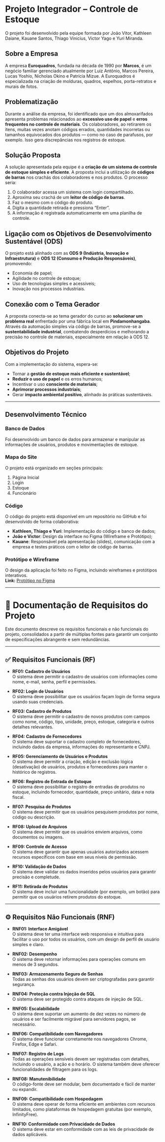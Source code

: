 # Projeto Integrador – Controle de Estoque

O projeto foi desenvolvido pela equipe formada por João Vitor, Kathleen Daiane, Kauane Santos, Thiago Vinicius, Victor Yago e Yuri Miranda.

## Sobre a Empresa

A empresa **Euroquadros**, fundada na década de 1990 por **Marcos**, é um negócio familiar gerenciado atualmente por Luiz Antônio, Marcos Pereira, Lucas Yoshio, Nicholas Okino e Patrícia Mizue. A Euroquadros é especializada na criação de molduras, quadros, espelhos, porta-retratos e murais de fotos.

## Problematização

Durante a análise da empresa, foi identificado que um dos almoxarifados apresenta problemas relacionados ao **excessivo uso de papel** e **erros frequentes no controle de materiais**. Os colaboradores, ao retirarem os itens, muitas vezes anotam códigos errados, quantidades incorretas ou tamanhos equivocados dos produtos — como no caso de parafusos, por exemplo. Isso gera discrepâncias nos registros de estoque.

## Solução Proposta

A solução apresentada pela equipe é a **criação de um sistema de controle de estoque simples e eficiente**. A proposta inclui a utilização de **códigos de barras** nos crachás dos colaboradores e nos produtos. O processo seria:

1. O colaborador acessa um sistema com login compartilhado.
2. Aproxima seu crachá de um **leitor de código de barras**.
3. Faz o mesmo com o código do produto.
4. Digita a quantidade retirada e pressiona “Enter”.
5. A informação é registrada automaticamente em uma planilha de controle.

## Ligação com os Objetivos de Desenvolvimento Sustentável (ODS)

O projeto está alinhado com as **ODS 9 (Indústria, Inovação e Infraestrutura)** e **ODS 12 (Consumo e Produção Responsáveis)**, promovendo:

- Economia de papel;
- Agilidade no controle de estoque;
- Uso de tecnologias simples e acessíveis;
- Inovação nos processos industriais.

## Conexão com o Tema Gerador

A proposta conecta-se ao tema gerador do curso ao **solucionar um problema real** enfrentado por uma fábrica local em **Pindamonhangaba**. Através da automação simples via código de barras, promove-se a **sustentabilidade industrial**, combatendo desperdícios e melhorando a precisão no controle de materiais, especialmente em relação à ODS 12.

## Objetivos do Projeto

Com a implementação do sistema, espera-se:

- Tornar a **gestão de estoque mais eficiente e sustentável**;
- **Reduzir o uso de papel** e os erros humanos;
- Incentivar o uso **consciente de materiais**;
- **Aprimorar processos industriais**;
- Gerar **impacto ambiental positivo**, alinhado às práticas sustentáveis.

---

## Desenvolvimento Técnico

### Banco de Dados

Foi desenvolvido um banco de dados para armazenar e manipular as informações de usuários, produtos e movimentações de estoque.

### Mapa do Site

O projeto está organizado em seções principais:
1. Página Inicial  
2. Login  
3. Estoque  
4. Funcionário  

### Código

O código do projeto está disponível em um repositório no GitHub e foi desenvolvido de forma colaborativa:

- **Kathleen, Thiago e Yuri**: Implementação do código e banco de dados;
- **João e Victor**: Design da interface no Figma (Wireframe e Protótipo);
- **Kauane**: Responsável pela apresentação (slides), comunicação com a empresa e testes práticos com o leitor de código de barras.

### Protótipo e Wireframe

O design da aplicação foi feito no Figma, incluindo wireframes e protótipos interativos.  
**Link:** [Protótipo no Figma](https://www.figma.com/design/38UD7mOxF1vezmVPleT9UZ/Untitled?node-id=0-1&p=f&t=tAdwqig6psaUoio9-0)

---

# 📄 Documentação de Requisitos do Projeto

Este documento descreve os requisitos funcionais e não funcionais do projeto, consolidados a partir de múltiplas fontes para garantir um conjunto de especificações abrangente e sem redundâncias.

---

## ✅ Requisitos Funcionais (RF)

- **RF01: Cadastro de Usuários**  
  O sistema deve permitir o cadastro de usuários com informações como nome, e-mail, senha, perfil e permissões.

- **RF02: Login de Usuários**  
  O sistema deve possibilitar que os usuários façam login de forma segura usando suas credenciais.

- **RF03: Cadastro de Produtos**  
  O sistema deve permitir o cadastro de novos produtos com campos como nome, código, tipo, unidade, preço, estoque, categoria e outros detalhes relevantes.

- **RF04: Cadastro de Fornecedores**  
  O sistema deve suportar o cadastro completo de fornecedores, incluindo dados da empresa, informações do representante e CNPJ.

- **RF05: Gerenciamento de Usuários e Produtos**  
  O sistema deve permitir a criação, edição e exclusão lógica (desativação) de usuários, produtos e fornecedores para manter o histórico de registros.

- **RF06: Registro de Entrada de Estoque**  
  O sistema deve possibilitar o registro de entradas de produtos no estoque, incluindo fornecedor, quantidade, preço unitário, data e nota fiscal.

- **RF07: Pesquisa de Produtos**  
  O sistema deve permitir que os usuários pesquisem produtos por nome, código ou descrição.

- **RF08: Upload de Arquivos**  
  O sistema deve permitir que os usuários enviem arquivos, como documentos ou imagens.

- **RF09: Controle de Acesso**  
  O sistema deve garantir que apenas usuários autorizados acessem recursos específicos com base em seus níveis de permissão.

- **RF10: Validação de Dados**  
  O sistema deve validar os dados inseridos pelos usuários para garantir precisão e completude.

- **RF11: Retirada de Produtos**  
  O sistema deve incluir uma funcionalidade (por exemplo, um botão) para permitir que os usuários retirem produtos do estoque.

---

## ⚙️ Requisitos Não Funcionais (RNF)

- **RNF01: Interface Amigável**  
  O sistema deve ter uma interface web responsiva e intuitiva para facilitar o uso por todos os usuários, com um design de perfil de usuário simples e claro.

- **RNF02: Desempenho**  
  O sistema deve retornar informações para operações comuns em menos de 3 segundos.

- **RNF03: Armazenamento Seguro de Senhas**  
  Todas as senhas dos usuários devem ser criptografadas para garantir segurança.

- **RNF04: Proteção contra Injeção de SQL**  
  O sistema deve ser protegido contra ataques de injeção de SQL.

- **RNF05: Escalabilidade**  
  O sistema deve suportar um aumento de dez vezes no número de usuários e ser facilmente migrável para servidores pagos, se necessário.

- **RNF06: Compatibilidade com Navegadores**  
  O sistema deve funcionar corretamente nos navegadores Chrome, Firefox, Edge e Safari.

- **RNF07: Registro de Logs**  
  Todas as operações sensíveis devem ser registradas com detalhes, incluindo o usuário, a ação e o horário. O sistema também deve oferecer funcionalidades de filtragem para os logs.

- **RNF08: Manutenibilidade**  
  O código-fonte deve ser modular, bem documentado e fácil de manter ou expandir.

- **RNF09: Compatibilidade com Hospedagem**  
  O sistema deve operar de forma eficiente em ambientes com recursos limitados, como plataformas de hospedagem gratuitas (por exemplo, InfinityFree).

- **RNF10: Conformidade com Privacidade de Dados**  
  O sistema deve estar em conformidade com as leis de privacidade de dados aplicáveis.
